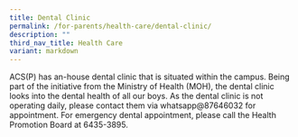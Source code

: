 ```yaml
---
title: Dental Clinic
permalink: /for-parents/health-care/dental-clinic/
description: ""
third_nav_title: Health Care
variant: markdown
---
```


ACS(P) has an-house dental clinic that is situated within the campus. Being part of the initiative from the Ministry of Health (MOH), the dental clinic looks into the dental health of all our boys. As the dental clinic is not operating daily, please contact them via whatsapp@87646032 for appointment. For emergency dental appointment, please call the Health Promotion Board at 6435-3895.